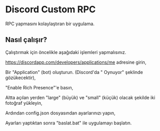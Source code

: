 # Discord Custom RPC

RPC yapmasını kolaylaştıran bir uygulama.

## Nasıl çalışır?

Çalıştırmak için öncelikle aşağıdaki işlemleri yapmalısınız.

https://discordapp.com/developers/applications/me adresine girin,

Bir "Application" (bot) oluşturun. (Discord'da "<bot ismi> Oynuyor" şeklinde gözükecektir),

"Enable Rich Presence"'e basın,

Altta açılan yerden "large" (büyük) ve "small" (küçük) olacak şekilde iki fotoğraf yükleyin,

Ardından config.json dosyasından ayarlarınızı yapın,

Ayarları yaptıktan sonra "baslat.bat" ile uygulamayı başlatın.
